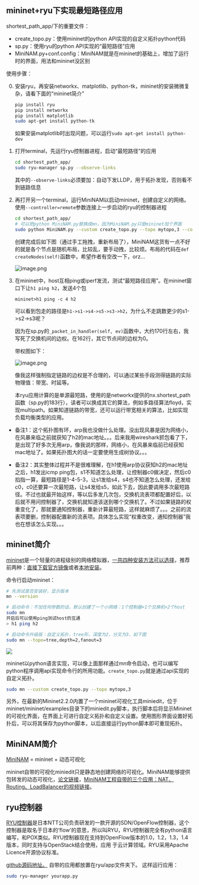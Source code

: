 ## mininet+ryu下实现最短路径应用
shortest_path\_app/下的重要文件：

* create_topo.py：使用mininet的python API实现的自定义拓扑python代码
* sp.py：使用ryu的python API实现的“最短路径”应用
* MiniNAM.py+conf.config：MiniNAM就是在mininet的基础上，增加了运行时的界面，用法和mininet没区别

使用步骤：

0. 安装ryu，再安装networkx、matplotlib、python-tk，mininet的安装微微复杂，请看下面的“mininet简介”

	```bash
	pip install ryu
	pip install networkx
	pip install matplotlib
	sudo apt-get install python-tk
	```
	如果安装matplotlib时出现问题，可以运行`sudo apt-get install python-dev`
1. 打开terminal，先运行ryu控制器进程，启动“最短路径”的应用
	
	```bash
	cd shortest_path_app/
	sudo ryu-manager sp.py --observe-links
	```
	其中的`--observe-links`必须要加：自动下发LLDP，用于拓扑发现，否则看不到链路信息

2. 再打开另一个terminal，运行MiniNAM以启动mininet，创建自定义的网络。使用`--controller=remote`参数连接上一步启动的ryu的控制器进程
	
	```bash
	cd shortest_path_app/
	# 可以把python MiniNAM.py替换成mn，因为MiniNAM.py只是mininet加个界面
	sudo python MiniNAM.py --custom create_topo.py --topo mytopo,3 --controller=remote
	```
	创建完成后如下图（通过手工拖拽，重新布局了），MiniNAM这货有一点不好的就是各个节点是随机布局，比较乱，要手动拽，比较烦。布局的代码在`def createNodes(self)`函数中，希望作者有空改一下，orz...
	
	![image.png](http://upload-images.jianshu.io/upload_images/3238358-6f0fef16646039e8.png?imageMogr2/auto-orient/strip%7CimageView2/2/w/1240)

3. 在mininet中，host互相ping或iperf发流，测试“最短路径应用”。在mininet窗口下让`h1 ping h2`，发送4个包
	
	```
	mininet>h1 ping -c 4 h2
	```
	可以看到包走的路径是`h1->s1->s4->s5->s3->h2`，为什么不走跳数更少的s1->s2->s3呢？

	因为在sp.py的`_packet_in_handler(self, ev)`函数中，大约170行左右，我写死了交换机间的边权。在162行，其它节点间的边权为0。
	
	带权图如下：
	
	![image.png](http://upload-images.jianshu.io/upload_images/3238358-0cddc94dfc1f914e.png?imageMogr2/auto-orient/strip%7CimageView2/2/w/1240)
	
	像我这样强制指定链路的边权是不合理的，可以通过某些手段测得链路的实际物理值：带宽、时延等。
	
	本ryu应用计算的是单源最短路，使用的是networkx提供的nx.shortest_path函数（sp.py的183行），读者可以换成其它的算法，例如多路径算法floyd，实现multipath。如果知道链路的带宽，还可以运行带宽相关的算法，比如实现负载均衡类型的应用。
	
* 备注1：这个拓扑图有环，arp我也没做什么处理。没出现风暴是因为网络小，在风暴来临之前就获知了h2的mac地址。。。后来我用wireshark抓包看了下，是出现了好多次无用arp，像我说的那样，网络小，在风暴来临前已经获知mac地址了。如果拓扑图大的话一定要使用生成树协议。。。
	
* 备注2：其实整体过程并不是很难理解，在h1使用arp协议获知h2的mac地址之后，h1发出icmp ping包，s1不知道怎么处理，让控制器c0做决定，然后c0掐指一算，最短路径是1-4-5-3，让s1发给s4，s4也不知道怎么处理，还发给c0，c0还要算一次最短路，让s4发给s5，如此下去，因此要调用多次最短路径。不过也就最开始这样，等以后多发几次包，交换机流表项都配置好后，以后就不用问控制器了，交换机就知道该送到哪个交换机了。不过如果链路的权重变化了，那就要通知控制器，重新计算最短路，这样就麻烦了。。。之前的流表项要删，控制器配置新的流表项。具体怎么实现“权重改变，通知控制器”我也在想该怎么实现。。。

## mininet简介
[mininet](http://mininet.org/)是一个轻量的进程级别的网络模拟器，[一共四种安装方法可以选择](http://mininet.org/download/)，推荐前两种：[直接下载官方镜像](http://mininet.org/download/#option-1-mininet-vm-installation-easy-recommended)或者[本地安装](http://mininet.org/download/#option-2-native-installation-from-source)。

命令行启动mininet：

```bash
# 先测试是否安装好，显示版本
mn --version

# 启动命令：不加任何参数的话，默认创建了一个小网络：1个控制器+1个交换机+2个host
sudo mn
开启后可以使用ping测试host的互通
> h1 ping h2

# 启动命令升级版：自定义拓扑，tree形，深度为2，分叉为3，如下图
sudo mn --topo=tree,depth=2,fanout=3
```
![](http://upload-images.jianshu.io/upload_images/3238358-cc5aba6c7e8213a5.png?imageMogr2/auto-orient/strip%7CimageView2/2/w/685)

mininet以python语言实现，可以像上面那样通过mn命令启动，也可以编写python程序调用api实现命令行的所用功能。`create_topo.py`就是通过api实现的自定义拓扑。

```bash
sudo mn --custom create_topo.py --topo mytopo,3
```

另外，在最新的Mininet2.2.0内置了一个mininet可视化工具miniedit，位于mininet/mininet/examples目录下的miniedit.py脚本，执行脚本后将显示Mininet的可视化界面，在界面上可进行自定义拓扑和自定义设置。使用图形界面设置好拓扑后，可以将其保存为python脚本，以后直接运行python脚本即可重现拓扑。


## MiniNAM简介
[MiniNAM](https://github.com/uccmisl/MiniNAM) = mininet + 动态可视化

mininet自带的可视化miniedit只是静态地创建网络的可视化。MiniNAM能够提供包转发的动态可视化，[论文链接](http://ieeexplore.ieee.org/document/7899417/)，[MiniNAM工程自带的三个应用：NAT、Routing、LoadBalancer的视频链接](https://www.youtube.com/watch?v=np6H75gNzmA&list=PLkflhn-Dnb66Ca3a3jdu-sSaFXGb--7po)。



## ryu控制器
[RYU控制器](https://osrg.github.io/ryu/)是日本NTT公司负责研发的一款开源的SDN/OpenFlow控制器，这个控制器是取名于日本的‘flow’的意思，所以叫RYU，RYU控制器完全有python语言编写，和POX类似。RYU控制器现在支持到OpenFlow版本的1.0，1.2，1.3，1.4版本，同时支持与OpenStack结合使用，应用 于云计算领域。RYU采用Apache Licence开源协议标准。

[github源码地址。](https://github.com/osrg/ryu)
自带的应用都放置在ryu/app文件夹下。
这样运行应用：

```bash
sudo ryu-manager yourapp.py
```
